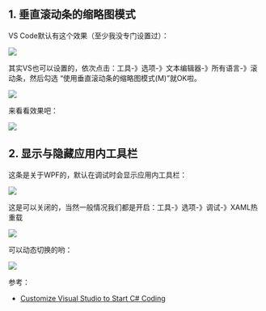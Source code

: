 ## 1. 垂直滚动条的缩略图模式

VS Code默认有这个效果（至少我没专门设置过）：

![](https://lequ.co/2022/05/2502.gif)

其实VS也可以设置的，依次点击：工具-》选项-》文本编辑器-》所有语言-》滚动条，然后勾选 “使用垂直滚动条的缩略图模式(M)”就OK啦。

![](https://lequ.co/2022/05/2503.png)

来看看效果吧：

![](https://lequ.co/2022/05/2501.gif)

## 2. 显示与隐藏应用内工具栏

这条是关于WPF的，默认在调试时会显示应用内工具栏：

![](https://lequ.co/2022/05/2504.png)

这是可以关闭的，当然一般情况我们都是开启：工具-》选项-》调试-》XAML热重载

![](https://lequ.co/2022/05/2505.png)

可以动态切换的哟：

![](https://lequ.co/2022/05/2506.gif)

参考：

- [Customize Visual Studio to Start C# Coding](https://www.youtube.com/watch?v=h5vbk9H0luE)